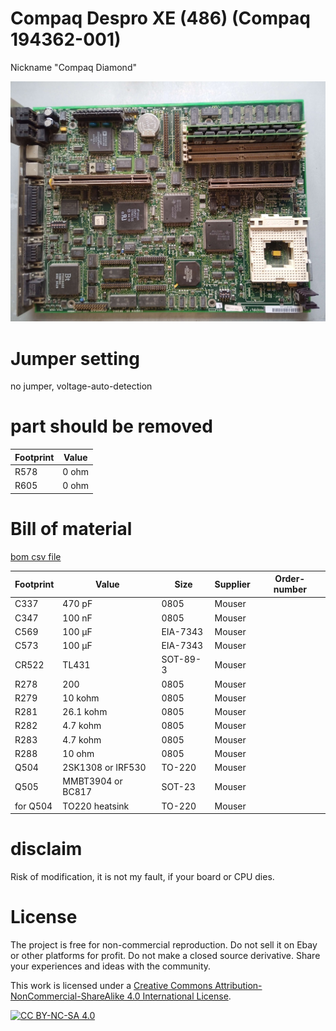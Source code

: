 # Compaq Despro XE (486) (Compaq 194362-001) 
Nickname "Compaq Diamond" 

![pictures](https://github.com/matt1187/3.3V-adventure/blob/main/compaq_XE_486/XE_486.jpg)

# Jumper setting
no jumper, voltage-auto-detection

# part should be removed

|Footprint|Value|
|------|-----|
|R578|0 ohm|
|R605|0 ohm|

# Bill of material
[bom csv file](https://github.com/matt1187/3.3V-adventure/blob/main/compaq_XE_486/XE3.3V.csv)


|Footprint|Value|Size|Supplier|Order-number|
|--------------|-----|-----|-------|-----------------|
|C337| 470 pF|0805|Mouser||
|C347| 100 nF |0805|Mouser||
|C569| 100 µF|EIA-7343|Mouser||
|C573| 100 µF|EIA-7343|Mouser||
|CR522| TL431 |SOT-89-3|Mouser||
|R278| 200 |0805|Mouser||
|R279| 10 kohm|0805|Mouser||
|R281| 26.1 kohm|0805|Mouser||
|R282| 4.7 kohm|0805|Mouser||
|R283| 4.7 kohm|0805|Mouser||
|R288| 10 ohm|0805|Mouser||
|Q504|2SK1308 or IRF530|TO-220|Mouser||
|Q505|MMBT3904 or BC817|SOT-23|Mouser||
|for Q504|TO220 heatsink|TO-220|Mouser||




# disclaim
Risk of modification, it is not my fault, if your board or CPU dies.


# License
The project is free for non-commercial reproduction. Do not sell it on Ebay or other platforms for profit. Do not make a closed source derivative. Share your experiences and ideas with the community.

This work is licensed under a [Creative Commons Attribution-NonCommercial-ShareAlike 4.0 International License][cc-by-nc-sa].

[![CC BY-NC-SA 4.0][cc-by-nc-sa-image]][cc-by-nc-sa]

[cc-by-nc-sa]: http://creativecommons.org/licenses/by-nc-sa/4.0/
[cc-by-nc-sa-image]: https://licensebuttons.net/l/by-nc-sa/4.0/88x31.png
